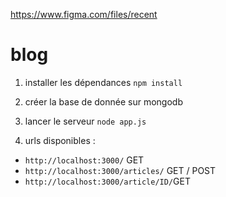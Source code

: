
https://www.figma.com/files/recent


# blog

1) installer les dépendances
`npm install`

2) créer la base de donnée sur mongodb

3) lancer le serveur
`node app.js`

4) urls disponibles :
- `http://localhost:3000/` GET
- `http://localhost:3000/articles/` GET / POST
- `http://localhost:3000/article/ID/`GET

